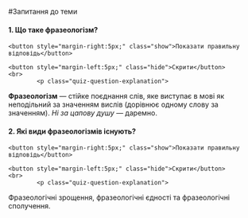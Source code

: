 #Запитання до теми

<div>
    <h4 class="question">1.	Що таке фразеологізм?</h4>
    
    <button style="margin-right:5px;" class="show">Показати правильну відповідь</button>
    
    <button style="margin-left:5px;" class="hide">Скрити</button>
    <br>
            <p class="quiz-question-explanation">
<strong>Фразеологiзм</strong> — стiйке поєднання слiв, яке виступає в мовi як неподiльний за значенням вислiв (дорiвнює одному слову за значенням). <i>Нi за цапову душу</i> — даремно.
            <p>
</div>

<div>
    <h4 class="question">2.	Які види фразеологізмів існують?</h4>
    
    <button style="margin-right:5px;" class="show">Показати правильну відповідь</button>
    
    <button style="margin-left:5px;" class="hide">Скрити</button>
    <br>
            <p class="quiz-question-explanation">
Фразеологічні зрощення, фразеологічні єдності та фразеологічні сполучення.
            <p>
</div>
